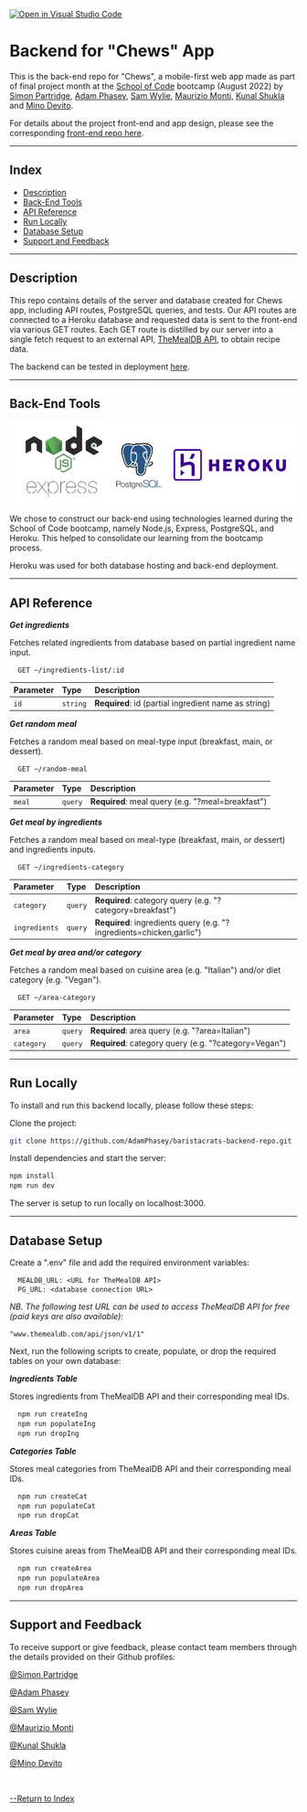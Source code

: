 [![Open in Visual Studio Code](https://classroom.github.com/assets/open-in-vscode-c66648af7eb3fe8bc4f294546bfd86ef473780cde1dea487d3c4ff354943c9ae.svg)](https://github.com/mauriziomonti/baristacrats-backend-final-project.git)

# Backend for "Chews" App

This is the back-end repo for "Chews", a mobile-first web app made as part of final project month at the [School of Code](https://www.schoolofcode.co.uk/) bootcamp (August 2022) by [Simon Partridge](https://github.com/simonpartridge86), [Adam Phasey](https://github.com/AdamPhasey), [Sam Wylie](https://github.com/samsonhumber), [Maurizio Monti](https://github.com/mauriziomonti), [Kunal Shukla](https://github.com/kun-shukla) and [Mino Devito](https://github.com/MagicMino).

For details about the project front-end and app design, please see the corresponding [front-end repo here](https://github.com/simonpartridge86/Chews-App-Frontend).

---

## Index

- [Description](#description)
- [Back-End Tools](#back-end-tools)
- [API Reference](#api-reference)
- [Run Locally](#run-locally)
- [Database Setup](#database-setup)
- [Support and Feedback](#support-and-feedback)

---

## Description

This repo contains details of the server and database created for Chews app, including API routes, PostgreSQL queries, and tests. Our API routes are connected to a Heroku database and requested data is sent to the front-end via various GET routes. Each GET route is distilled by our server into a single fetch request to an external API, [TheMealDB API](https://www.themealdb.com/api.php), to obtain recipe data.

The backend can be tested in deployment [here](https://chews-backend.herokuapp.com/).

---

## Back-End Tools

![Back-end tools](./images/backend-tech.png)

We chose to construct our back-end using technologies learned during the School of Code bootcamp, namely Node.js, Express, PostgreSQL, and Heroku. This helped to consolidate our learning from the bootcamp process.

Heroku was used for both database hosting and back-end deployment.

---

## API Reference

**_Get ingredients_**

Fetches related ingredients from database based on partial ingredient name input.

```http
  GET ~/ingredients-list/:id
```

| Parameter | Type     | Description                                          |
| :-------- | :------- | :--------------------------------------------------- |
| `id`      | `string` | **Required**: id (partial ingredient name as string) |

**_Get random meal_**

Fetches a random meal based on meal-type input (breakfast, main, or dessert).

```http
  GET ~/random-meal
```

| Parameter | Type    | Description                                       |
| :-------- | :------ | :------------------------------------------------ |
| `meal`    | `query` | **Required**: meal query (e.g. "?meal=breakfast") |

**_Get meal by ingredients_**

Fetches a random meal based on meal-type (breakfast, main, or dessert) and ingredients inputs.

```http
  GET ~/ingredients-category
```

| Parameter     | Type    | Description                                                          |
| :------------ | :------ | :------------------------------------------------------------------- |
| `category`    | `query` | **Required**: category query (e.g. "?category=breakfast")            |
| `ingredients` | `query` | **Required**: ingredients query (e.g. "?ingredients=chicken,garlic") |

**_Get meal by area and/or category_**

Fetches a random meal based on cuisine area (e.g. "Italian") and/or diet category (e.g. "Vegan").

```http
  GET ~/area-category
```

| Parameter  | Type    | Description                                           |
| :--------- | :------ | :---------------------------------------------------- |
| `area`     | `query` | **Required**: area query (e.g. "?area=Italian")       |
| `category` | `query` | **Required**: category query (e.g. "?category=Vegan") |

---

## Run Locally

To install and run this backend locally, please follow these steps:

Clone the project:

```bash
git clone https://github.com/AdamPhasey/baristacrats-backend-repo.git
```

Install dependencies and start the server:

```bash
npm install
npm run dev
```

The server is setup to run locally on localhost:3000.

---

## Database Setup

Create a ".env" file and add the required environment variables:

```
  MEALDB_URL: <URL for TheMealDB API>
  PG_URL: <database connection URL>
```

_NB. The following test URL can be used to access TheMealDB API for free (paid keys are also available):_

```http
"www.themealdb.com/api/json/v1/1"
```

Next, run the following scripts to create, populate, or drop the required tables on your own database:

**_Ingredients Table_**

Stores ingredients from TheMealDB API and their corresponding meal IDs.

```bash
  npm run createIng
  npm run populateIng
  npm run dropIng
```

**_Categories Table_**

Stores meal categories from TheMealDB API and their corresponding meal IDs.

```bash
  npm run createCat
  npm run populateCat
  npm run dropCat
```

**_Areas Table_**

Stores cuisine areas from TheMealDB API and their corresponding meal IDs.

```bash
  npm run createArea
  npm run populateArea
  npm run dropArea
```

---

## Support and Feedback

To receive support or give feedback, please contact team members through the details provided on their Github profiles:

[@Simon Partridge](https://github.com/simonpartridge86)

[@Adam Phasey](https://github.com/AdamPhasey)

[@Sam Wylie](https://github.com/samsonhumber)

[@Maurizio Monti](https://github.com/mauriziomonti)

[@Kunal Shukla](https://github.com/kun-shukla)

[@Mino Devito](https://github.com/MagicMino)

<br>

[--Return to Index](#index)
